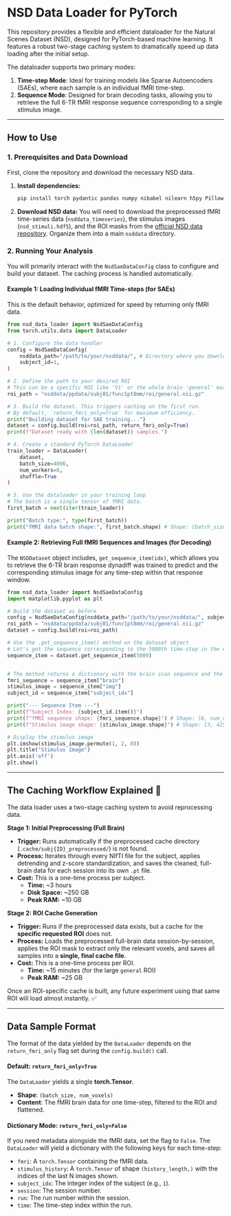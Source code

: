 # NSD Data Loader for PyTorch

This repository provides a flexible and efficient dataloader for the Natural Scenes Dataset (NSD), designed for PyTorch-based machine learning. It features a robust two-stage caching system to dramatically speed up data loading after the initial setup.

The dataloader supports two primary modes:

1.  **Time-step Mode**: Ideal for training models like Sparse Autoencoders (SAEs), where each sample is an individual fMRI time-step.
2.  **Sequence Mode**: Designed for brain decoding tasks, allowing you to retrieve the full 6-TR fMRI response sequence corresponding to a single stimulus image.

-----

## How to Use

### 1\. Prerequisites and Data Download

First, clone the repository and download the necessary NSD data.

1.  **Install dependencies:**
    ```bash
    pip install torch pydantic pandas numpy nibabel nilearn h5py Pillow
    ```
2.  **Download NSD data:**
    You will need to download the preprocessed fMRI time-series data (`nsddata_timeseries`), the stimulus images (`nsd_stimuli.hdf5`), and the ROI masks from the [official NSD data repository](https://naturalscenesdataset.org/). Organize them into a main `nsddata` directory.

### 2\. Running Your Analysis

You will primarily interact with the `NsdSaeDataConfig` class to configure and build your dataset. The caching process is handled automatically.

#### Example 1: Loading Individual fMRI Time-steps (for SAEs)

This is the default behavior, optimized for speed by returning only fMRI data.

```python
from nsd_data_loader import NsdSaeDataConfig
from torch.utils.data import DataLoader

# 1. Configure the data handler
config = NsdSaeDataConfig(
    nsddata_path="/path/to/your/nsddata/", # Directory where you downloaded the data
    subject_id=1,
)

# 2. Define the path to your desired ROI
# This can be a specific ROI like 'V1' or the whole brain 'general' mask
roi_path = "nsddata/ppdata/subj01/func1pt8mm/roi/general.nii.gz"

# 3. Build the dataset. This triggers caching on the first run.
# By default, `return_fmri_only=True` for maximum efficiency.
print("Building dataset for SAE training...")
dataset = config.build(roi=roi_path, return_fmri_only=True)
print(f"Dataset ready with {len(dataset)} samples.")

# 4. Create a standard PyTorch DataLoader
train_loader = DataLoader(
    dataset,
    batch_size=4096,
    num_workers=8,
    shuffle=True
)

# 5. Use the dataloader in your training loop
# The batch is a single tensor of fMRI data.
first_batch = next(iter(train_loader))

print("Batch type:", type(first_batch))
print("fMRI data batch shape:", first_batch.shape) # Shape: [batch_size, num_voxels_in_roi]
```

#### Example 2: Retrieving Full fMRI Sequences and Images (for Decoding)

The `NSDDataset` object includes, `get_sequence_item(idx)`, which allows you to retrieve the 6-TR brain response dynadiff was trained to predict and the corresponding stimulus image for any time-step within that response window.

```python
from nsd_data_loader import NsdSaeDataConfig
import matplotlib.pyplot as plt

# Build the dataset as before
config = NsdSaeDataConfig(nsddata_path="/path/to/your/nsddata/", subject_id=1)
roi_path = "nsddata/ppdata/subj01/func1pt8mm/roi/general.nii.gz"
dataset = config.build(roi=roi_path)

# Use the .get_sequence_item() method on the dataset object
# Let's get the sequence corresponding to the 5000th time-step in the data
sequence_item = dataset.get_sequence_item(5000)


# The method returns a dictionary with the brain scan sequence and the image
fmri_sequence = sequence_item["brain"]
stimulus_image = sequence_item["img"]
subject_id = sequence_item["subject_idx"]

print("--- Sequence Item ---")
print(f"Subject Index: {subject_id.item()}")
print(f"fMRI sequence shape: {fmri_sequence.shape}") # Shape: [6, num_voxels_in_roi]
print(f"Stimulus image shape: {stimulus_image.shape}") # Shape: [3, 425, 425]

# Display the stimulus image
plt.imshow(stimulus_image.permute(1, 2, 0))
plt.title("Stimulus Image")
plt.axis('off')
plt.show()

```

-----

## The Caching Workflow Explained 🧠

The data loader uses a two-stage caching system to avoid reprocessing data.

**Stage 1: Initial Preprocessing (Full Brain)**

  * **Trigger:** Runs automatically if the preprocessed cache directory (`.cache/subj{ID}_preprocessed/`) is not found.
  * **Process:** Iterates through every NIfTI file for the subject, applies detrending and z-score standardization, and saves the cleaned, full-brain data for each session into its own `.pt` file.
  * **Cost:** This is a one-time process per subject.
      * **Time:** \~3 hours
      * **Disk Space:** \~250 GB
      * **Peak RAM:** \~10 GB

**Stage 2: ROI Cache Generation**

  * **Trigger:** Runs if the preprocessed data exists, but a cache for the **specific requested ROI** does not.
  * **Process:** Loads the preprocessed full-brain data session-by-session, applies the ROI mask to extract only the relevant voxels, and saves all samples into a **single, final cache file**.
  * **Cost:** This is a one-time process per ROI.
      * **Time:** \~15 minutes (for the large `general` ROI)
      * **Peak RAM:** \~25 GB

Once an ROI-specific cache is built, any future experiment using that same ROI will load almost instantly. ✅

-----

## Data Sample Format

The format of the data yielded by the `DataLoader` depends on the `return_fmri_only` flag set during the `config.build()` call.

#### Default: `return_fmri_only=True`

The `DataLoader` yields a single **torch.Tensor**.

  * **Shape**: `(batch_size, num_voxels)`
  * **Content**: The fMRI brain data for one time-step, filtered to the ROI and flattened.

#### Dictionary Mode: `return_fmri_only=False`

If you need metadata alongside the fMRI data, set the flag to `False`. The `DataLoader` will yield a dictionary with the following keys for each time-step:

  * `fmri`: A `torch.Tensor` containing the fMRI data.
  * `stimulus_history`: A `torch.Tensor` of shape `(history_length,)` with the indices of the last N images shown.
  * `subject_idx`: The integer index of the subject (e.g., `1`).
  * `session`: The session number.
  * `run`: The run number within the session.
  * `time`: The time-step index within the run.